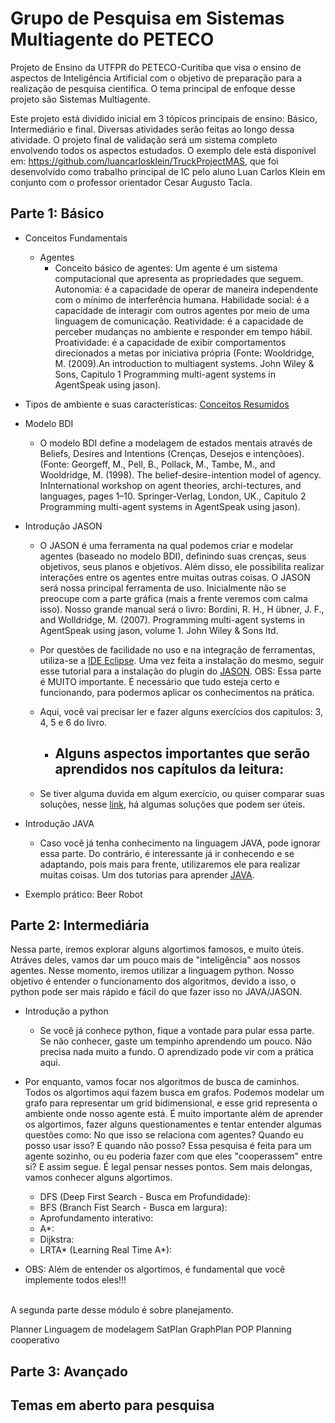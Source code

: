 # Grupo de Pesquisa em Sistemas Multiagente do PETECO
Projeto de Ensino da UTFPR do PETECO-Curitiba que visa o ensino de aspectos de Inteligência Artificial com o objetivo de preparação para a realização de pesquisa científica. O tema principal de enfoque desse projeto são Sistemas Multiagente.

Este projeto está dividido inicial em 3 tópicos principais de ensino: Básico, Intermediário e final.
Diversas atividades serão feitas ao longo dessa atividade.
O projeto final de validação será um sistema completo envolvendo todos os aspectos estudados. O exemplo dele está disponível em: https://github.com/luancarlosklein/TruckProjectMAS, que foi desenvolvido como trabalho principal de IC pelo aluno Luan Carlos Klein em conjunto com o professor orientador Cesar Augusto Tacla.

## Parte 1: Básico

- Conceitos Fundamentais
  - Agentes
    - Conceito básico de agentes: Um agente é um sistema computacional que apresenta as propriedades que seguem. Autonomia: é a capacidade de operar de maneira independente com o mínimo de interferência humana. Habilidade social: é a capacidade de interagir com outros agentes por meio de uma linguagem de comunicação. Reatividade: é a capacidade de perceber mudanças no ambiente e responder em tempo hábil. Proatividade: é a capacidade de exibir comportamentos direcionados a metas por iniciativa própria (Fonte: Wooldridge, M. (2009).An introduction to multiagent systems. John Wiley & Sons, Capitulo 1 Programming  multi-agent systems in AgentSpeak using jason).
  
 - Tipos de ambiente e suas características: 
 [Conceitos Resumidos](https://github.com/luancarlosklein/ProjetoPetecoEnsinoIA/blob/master/005a-introducao-agentes-ambientes.pdf)
  
- Modelo BDI
  - O modelo BDI define a modelagem de estados mentais através de Beliefs, Desires and Intentions (Crenças, Desejos e intençõoes). (Fonte: Georgeff, M., Pell, B., Pollack, M., Tambe, M., and Wooldridge, M. (1998).  The belief-desire-intention model of agency.  InInternational workshop on agent theories, archi-tectures, and languages, pages 1–10. Springer-Verlag, London, UK., Capitulo 2 Programming  multi-agent systems in AgentSpeak using jason).

- Introdução JASON
  - O JASON é uma ferramenta na qual podemos criar e modelar agentes (baseado no modelo BDI), definindo suas crenças, seus objetivos, seus planos e objetivos. Além disso, ele possibilita realizar interações entre os agentes entre muitas outras coisas. O JASON será nossa principal ferramenta de uso. Inicialmente não se preocupe com a parte gráfica (mais a frente veremos com calma isso). Nosso grande manual será o livro: Bordini,  R.  H.,  H ̈ubner,  J.  F.,  and  Wolldridge,  M.  (2007). Programming  multi-agent systems in AgentSpeak using jason, volume 1. John Wiley & Sons ltd. 

  - Por questões de facilidade no uso e na integração de ferramentas, utiliza-se a [IDE Eclipse](https://www.eclipse.org/downloads/). Uma vez feita a instalação do mesmo, seguir esse tutorial para a instalação do plugin do [JASON](http://jason.sourceforge.net/mini-tutorial/eclipse-plugin/). OBS: Essa parte é MUITO importante. É necessário que tudo esteja certo e funcionando, para podermos aplicar os conhecimentos na prática.

  - Aqui, você vai precisar ler e fazer alguns exercícios dos capitulos: 3, 4, 5 e 6 do livro. 
  
    - Alguns aspectos importantes que serão aprendidos nos capítulos da leitura:
      -
  
  
  - Se tiver alguma duvida em algum exercício, ou quiser comparar suas soluções, nesse [link](http://jason.sourceforge.net/jBook/jBook/Examples.html), há algumas soluções que podem ser úteis.
  
- Introdução JAVA
  - Caso você já tenha conhecimento na linguagem JAVA, pode ignorar essa parte. Do contrário, é interessante já ir conhecendo e se adaptando, pois mais para frente, utilizaremos ele para realizar muitas coisas. Um dos tutorias para aprender [JAVA](link). 
  
- Exemplo prático: Beer Robot
  

## Parte 2: Intermediária

Nessa parte, iremos explorar alguns algortimos famosos, e muito úteis. Atráves deles, vamos dar um pouco mais de "inteligência" aos nossos agentes. Nesse momento, iremos utilizar a linguagem python. Nosso objetivo é entender o funcionamento dos algoritmos, devido a isso, o python pode ser mais rápido e fácil do que fazer isso no JAVA/JASON. 

- Introdução a python
  - Se você já conhece python, fique a vontade para pular essa parte. Se não conhecer, gaste um tempinho aprendendo um pouco. Não precisa nada muito a fundo. O aprendizado pode vir com a prática aqui.

- Por enquanto, vamos focar nos algoritmos de busca de caminhos. Todos os algortimos aqui fazem busca em grafos. Podemos modelar um grafo para representar um grid bidimensional, e esse grid representa o ambiente onde nosso agente está. É muito importante além de aprender os algortimos, fazer alguns questionamentes e tentar entender algumas questões como: No que isso se relaciona com agentes? Quando eu posso usar isso? E quando não posso? Essa pesquisa é feita para um agente sozinho, ou eu poderia fazer com que eles "cooperassem" entre si? E assim segue. É legal pensar nesses pontos. Sem mais delongas, vamos conhecer alguns algortimos. 

  - DFS (Deep First Search - Busca em Profundidade):
  - BFS (Branch Fist Search - Busca em largura):
  - Aprofundamento interativo:
  - A*:
  - Dijkstra:
  - LRTA* (Learning Real Time A*):
 
- OBS: Além de entender os algortimos, é fundamental que você implemente todos eles!!!
 
 <br>
 A segunda parte desse módulo é sobre planejamento. 

Planner 
Linguagem de modelagem
SatPlan
GraphPlan
POP
Planning cooperativo



## Parte 3: Avançado


## Temas em aberto para pesquisa


